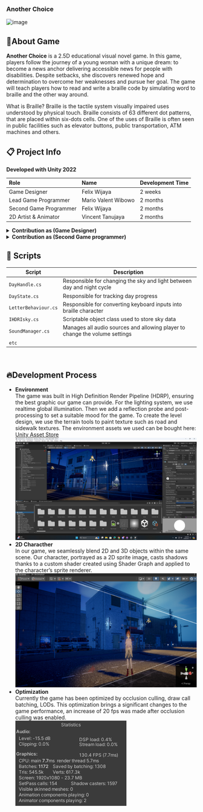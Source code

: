 ### Another Choice

![image](https://github.com/Felixwijaya04/Felixwijaya04/blob/main/images/Gif_Another_Choice%20(1).gif)

## 🔴About Game
**Another Choice** is a 2.5D educational visual novel game. In this game, players follow the journey of a young woman with a unique dream: to become a news anchor delivering accessible news for people with disabilities. Despite setbacks, she discovers renewed hope and determination to overcome her weaknesses and pursue her goal. The game will teach players how to read and write a braille code by simulating word to braille and the other way around. 

What is Braille? Braille is the tactile system visually impaired uses understood by physical touch​. Braille consists of 63 different dot patterns, that are placed within six-dots cells. One of the uses of Braille is often seen in public facilities such as elevator buttons, public transportation, ATM machines and others.

## 📋 Project Info

<b> Developed with Unity 2022 </b>

| **Role** | **Name** | **Development Time** 
|:-|:-|:-|
| Game Designer | Felix Wijaya | 2 weeks |
| Lead Game Programmer | Mario Valent Wibowo | 2 months |
| Second Game Programmer | Felix Wijaya | 2 months |
| 2D Artist & Animator| Vincent Tanujaya | 2 months |
<details>
  <summary> <b>Contribution as (Game Designer)</b> </summary>
  
  - Game design
  - Story writer
  - Level design
  
</details>
<details>
  <summary> <b>Contribution as (Second Game programmer)</b> </summary>
  
  - Audio programming
  - Game settings
  - Graphic optimization
  
</details>

## 📜 Scripts

|  Script       | Description                                                  |
| ------------------- | ------------------------------------------------------------ |
| `DayHandle.cs` | Responsible for changing the sky and light between day and night cycle |
| `DayState.cs`  | Responsible for tracking day progress |
| `LetterBehaviour.cs`  | Responsible for converting keyboard inputs into braille character |
| `IHDRIsky.cs`  | Scriptable object class used to store sky data |
| `SoundManager.cs`  | Manages all audio sources and allowing player to change the volume settings  |
| `etc`  |
<br>

## 🔥Development Process
- **Environment** <br> The game was built in High Definition Render Pipeline (HDRP), ensuring the best graphic our game can provide. For the lighting system, we use realtime global illumination. Then we add a reflection probe and post-processing to set a suitable mood for the game. To create the level design, we use the terrain tools to paint texture such as road and sidewalk textures. The environment assets we used can be bought here: [Unity Asset Store](https://assetstore.unity.com/packages/3d/environments/urban/tokyo-street-228474)
![image](https://github.com/Felixwijaya04/AnotherChoice_readme/blob/main/images/Screenshot%20(539).png)
- **2D Characther** <br> In our game, we seamlessly blend 2D and 3D objects within the same scene. Our character, portrayed as a 2D sprite image, casts shadows thanks to a custom shader created using Shader Graph and applied to the character’s sprite renderer.
![image](https://github.com/Felixwijaya04/AnotherChoice_readme/blob/main/images/anotherChoice.png)
- **Optimization** <br> Currently the game has been optimized by occlusion culling, draw call batching, LODs. This optimization brings a significant changes to the game performance, an increase of 20 fps was made after occlusion culling was enabled.
<br>![image](https://github.com/Felixwijaya04/AnotherChoice_readme/blob/main/images/Screenshot%202024-10-08%20161844.png)


